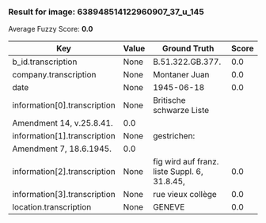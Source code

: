 ### Result for image: 638948514122960907_37_u_145
Average Fuzzy Score: **0.0**
<small>

| Key | Value | Ground Truth | Score |
| --- | --- | --- | --- |
| b_id.transcription | None | B.51.322.GB.377. | 0.0 |
| company.transcription | None | Montaner Juan | 0.0 |
| date | None | 1945-06-18 | 0.0 |
| information[0].transcription | None | Britische schwarze Liste
Amendment 14, v.25.8.41. | 0.0 |
| information[1].transcription | None | gestrichen:
Amendment 7, 18.6.1945. | 0.0 |
| information[2].transcription | None | fig wird auf franz. liste Suppl. 6, 31.8.45, | 0.0 |
| information[3].transcription | None | rue vieux collège | 0.0 |
| location.transcription | None | GENEVE | 0.0 |

</small>

